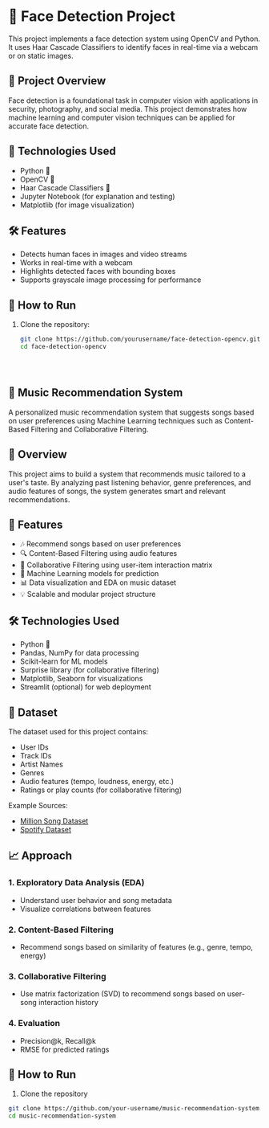 # 🧠 Face Detection Project

This project implements a face detection system using OpenCV and Python. It uses Haar Cascade Classifiers to identify faces in real-time via a webcam or on static images.

## 📌 Project Overview

Face detection is a foundational task in computer vision with applications in security, photography, and social media. This project demonstrates how machine learning and computer vision techniques can be applied for accurate face detection.

## 🔧 Technologies Used

- Python 🐍
- OpenCV 🎥
- Haar Cascade Classifiers 🧱
- Jupyter Notebook (for explanation and testing)
- Matplotlib (for image visualization)

## 🛠️ Features

- Detects human faces in images and video streams
- Works in real-time with a webcam
- Highlights detected faces with bounding boxes
- Supports grayscale image processing for performance

## 🧪 How to Run

1. Clone the repository:
   ```bash
   git clone https://github.com/yourusername/face-detection-opencv.git
   cd face-detection-opencv





## 🎵 Music Recommendation System

A personalized music recommendation system that suggests songs based on user preferences using Machine Learning techniques such as Content-Based Filtering and Collaborative Filtering.

## 📌 Overview

This project aims to build a system that recommends music tailored to a user's taste. By analyzing past listening behavior, genre preferences, and audio features of songs, the system generates smart and relevant recommendations.

## 🚀 Features

- 🎶 Recommend songs based on user preferences
- 🔍 Content-Based Filtering using audio features
- 👥 Collaborative Filtering using user-item interaction matrix
- 🧠 Machine Learning models for prediction
- 📊 Data visualization and EDA on music dataset
- 💡 Scalable and modular project structure

## 🛠️ Technologies Used

- Python 🐍
- Pandas, NumPy for data processing
- Scikit-learn for ML models
- Surprise library (for collaborative filtering)
- Matplotlib, Seaborn for visualizations
- Streamlit (optional) for web deployment

## 📂 Dataset

The dataset used for this project contains:
- User IDs
- Track IDs
- Artist Names
- Genres
- Audio features (tempo, loudness, energy, etc.)
- Ratings or play counts (for collaborative filtering)

Example Sources:
- [Million Song Dataset](http://millionsongdataset.com/)
- [Spotify Dataset](https://www.kaggle.com/datasets/zaheenhamidani/ultimate-spotify-tracks-dataset)

## 📈 Approach

### 1. Exploratory Data Analysis (EDA)
- Understand user behavior and song metadata
- Visualize correlations between features

### 2. Content-Based Filtering
- Recommend songs based on similarity of features (e.g., genre, tempo, energy)

### 3. Collaborative Filtering
- Use matrix factorization (SVD) to recommend songs based on user-song interaction history

### 4. Evaluation
- Precision@k, Recall@k
- RMSE for predicted ratings

## 🔧 How to Run

1. Clone the repository
```bash
git clone https://github.com/your-username/music-recommendation-system.git
cd music-recommendation-system

